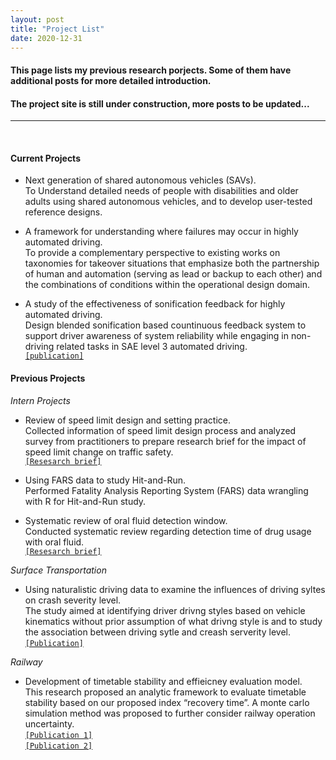 ```yaml
---
layout: post
title: "Project List"
date: 2020-12-31
---
```


#### This page lists my previous research porjects. Some of them have additional posts for more detailed introduction.   
#### The project site is still under construction, more posts to be updated...  
  
---
  
<br/>

#### Current Projects  
- Next generation of shared autonomous vehicles (SAVs).  
To Understand detailed needs of people with disabilities and older adults using shared autonomous vehicles, and to develop user-tested reference designs.  

- A framework for understanding where failures may occur in highly automated driving.  
To provide a complementary perspective to existing works on taxonomies for takeover situations that emphasize both the partnership of human and automation (serving as lead or backup to each other) and the combinations of conditions within the operational design domain.

- A study of the effectiveness of sonification feedback for highly automated driving.  
Design blended sonification based countinuous feedback system to support driver awareness of system reliability while engaging in non-driving related tasks in SAE level 3 automated driving.  
[`[publication]`](https://www.sciencedirect.com/science/article/abs/pii/S1071581920301208)


#### Previous Projects  
  
*Intern Projects*
- Review of speed limit design and setting practice.  
Collected information of speed limit design process and analyzed survey from practitioners to prepare research brief for the impact of speed limit change on traffic safety.  
[`[Resesarch brief]`](https://aaafoundation.org/review-of-current-practice-for-setting-posted-speed-limits/)  

- Using FARS data to study Hit-and-Run.  
Performed Fatality Analysis Reporting System (FARS) data wrangling with R for Hit-and-Run study.  

- Systematic review of oral fluid detection window.  
Conducted systematic review regarding detection time of drug usage with oral fluid.  
[`[Resesarch brief]`](https://aaafoundation.org/detection-windows-for-drugs-in-oral-fluid-cannabinoids-stimulants-and-opioids/)  

*Surface Transportation*
- Using naturalistic driving data to examine the influences of driving syltes on crash severity level.  
The study aimed at identifying driver drivng styles based on vehicle kinematics without prior assumption of what drivng style is and to study the association between driving sytle and creash serverity level.  
[`[Publication]`](https://journals.sagepub.com/doi/abs/10.1177/0361198119845360)  

*Railway*
- Development of timetable stability and effieicney evaluation model.  
This research proposed an analytic framework to evaluate timetable stability based on our proposed index “recovery time”. A monte carlo simulation method was proposed to further consider railway operation uncertainty.  
[`[Publication 1]`](https://ascelibrary.org/doi/10.1061/JTEPBS.0000038)  
[`[Publication 2]`](https://journals.sagepub.com/doi/abs/10.1177/0361198118790325)  
